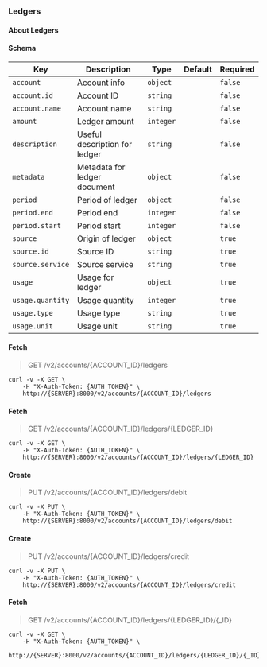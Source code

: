 ### Ledgers

#### About Ledgers

#### Schema

Key | Description | Type | Default | Required
--- | ----------- | ---- | ------- | --------
`account` | Account info | `object` |   | `false`
`account.id` | Account ID | `string` |   | `false`
`account.name` | Account name | `string` |   | `false`
`amount` | Ledger amount | `integer` |   | `false`
`description` | Useful description for ledger | `string` |   | `false`
`metadata` | Metadata for ledger document | `object` |   | `false`
`period` | Period of ledger | `object` |   | `false`
`period.end` | Period end | `integer` |   | `false`
`period.start` | Period start | `integer` |   | `false`
`source` | Origin of ledger | `object` |   | `true`
`source.id` | Source ID | `string` |   | `true`
`source.service` | Source service | `string` |   | `true`
`usage` | Usage for ledger | `object` |   | `true`
`usage.quantity` | Usage quantity | `integer` |   | `true`
`usage.type` | Usage type | `string` |   | `true`
`usage.unit` | Usage unit | `string` |   | `true`


#### Fetch

> GET /v2/accounts/{ACCOUNT_ID}/ledgers

```curl
curl -v -X GET \
    -H "X-Auth-Token: {AUTH_TOKEN}" \
    http://{SERVER}:8000/v2/accounts/{ACCOUNT_ID}/ledgers
```

#### Fetch

> GET /v2/accounts/{ACCOUNT_ID}/ledgers/{LEDGER_ID}

```curl
curl -v -X GET \
    -H "X-Auth-Token: {AUTH_TOKEN}" \
    http://{SERVER}:8000/v2/accounts/{ACCOUNT_ID}/ledgers/{LEDGER_ID}
```

#### Create

> PUT /v2/accounts/{ACCOUNT_ID}/ledgers/debit

```curl
curl -v -X PUT \
    -H "X-Auth-Token: {AUTH_TOKEN}" \
    http://{SERVER}:8000/v2/accounts/{ACCOUNT_ID}/ledgers/debit
```

#### Create

> PUT /v2/accounts/{ACCOUNT_ID}/ledgers/credit

```curl
curl -v -X PUT \
    -H "X-Auth-Token: {AUTH_TOKEN}" \
    http://{SERVER}:8000/v2/accounts/{ACCOUNT_ID}/ledgers/credit
```

#### Fetch

> GET /v2/accounts/{ACCOUNT_ID}/ledgers/{LEDGER_ID}/{_ID}

```curl
curl -v -X GET \
    -H "X-Auth-Token: {AUTH_TOKEN}" \
    http://{SERVER}:8000/v2/accounts/{ACCOUNT_ID}/ledgers/{LEDGER_ID}/{_ID}
```

